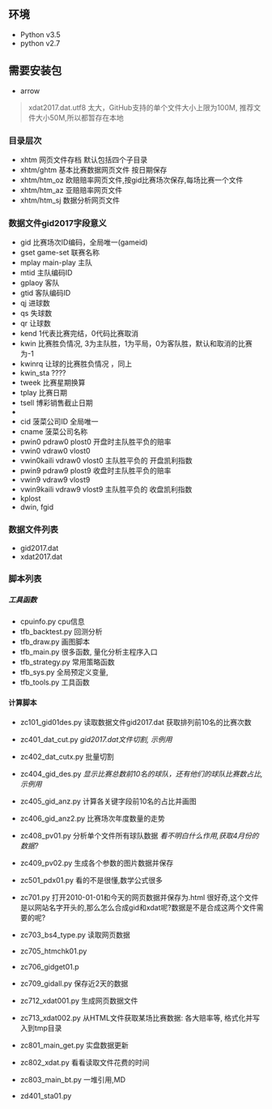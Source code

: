 ## 环境
* Python v3.5
* python v2.7
## 需要安装包
* arrow


>xdat2017.dat.utf8 太大，GitHub支持的单个文件大小上限为100M,
>推荐文件大小50M,所以都暂存在本地

### 目录层次
* xhtm 网页文件存档 默认包括四个子目录
* xhtm/ghtm 基本比赛数据网页文件 按日期保存
* xhtm/htm_oz  欧赔赔率网页文件,按gid比赛场次保存,每场比赛一个文件
* xhtm/htm_az  亚赔赔率网页文件
* xhtm/htm_sj  数据分析网页文件

### 数据文件gid2017字段意义
* gid 比赛场次ID编码，全局唯一(gameid)
* gset  game-set 联赛名称
* mplay main-play 主队
* mtid 主队编码ID
* gplaoy 客队
* gtid  客队编码ID
* qj 进球数
* qs 失球数
* qr 让球数
* kend  1代表比赛完结，0代码比赛取消
* kwin  比赛胜负情况, 3为主队胜，1为平局，0为客队胜，默认和取消的比赛为-1
* kwinrq 让球的比赛胜负情况 ，同上
* kwin_sta  ????
* tweek  比赛星期换算
* tplay 比赛日期
* tsell 博彩销售截止日期
*
* cid 菠菜公司ID  全局唯一
* cname 菠菜公司名称
* pwin0 pdraw0 plost0  开盘时主队胜平负的赔率
* vwin0 vdraw0 vlost0
* vwin0kaili vdraw0 vlost0  主队胜平负的 开盘凯利指数
* pwin9 pdraw9 plost9  收盘时主队胜平负的赔率
* vwin9 vdraw9 vlost9
* vwin9kaili vdraw9 vlost9  主队胜平负的 收盘凯利指数
* kplost
* dwin, fgid

### 数据文件列表
* gid2017.dat
* xdat2017.dat


### 脚本列表
##### 工具函数
* cpuinfo.py            cpu信息
* tfb_backtest.py       回测分析
* tfb_draw.py           画图脚本
* tfb_main.py           很多函数, 量化分析主程序入口
* tfb_strategy.py       常用策略函数
* tfb_sys.py            全局预定义变量,
* tfb_tools.py          工具函数

#### 计算脚本
* zc101_gid01des.py     读取数据文件gid2017.dat  获取排列前10名的比赛次数
* zc401_dat_cut.py      *gid2017.dat文件切割, 示例用*
* zc402_dat_cutx.py     批量切割
* zc404_gid_des.py      *显示比赛总数前10名的球队，还有他们的球队比赛数占比, 示例用*
* zc405_gid_anz.py      计算各关键字段前10名的占比并画图
* zc406_gid_anz2.py     比赛场次年度数量的走势
* zc408_pv01.py         分析单个文件所有球队数据 *看不明白什么作用,获取4月份的数据?*
* zc409_pv02.py         生成各个参数的图片数据并保存
* zc501_pdx01.py        看的不是很懂,数学公式很多

* zc701.py              打开2010-01-01和今天的网页数据并保存为.html 很好奇,这个文件是以网站名字开头的,那么怎么合成gid和xdat呢?数据是不是合成这两个文件需要的呢?
* zc703_bs4_type.py     读取网页数据
* zc705_htmchk01.py
* zc706_gidget01.p
* zc709_gidall.py       保存近2天的数据
* zc712_xdat001.py      生成网页数据文件
* zc713_xdat002.py      从HTML文件获取某场比赛数据: 各大赔率等, 格式化并写入到tmp目录
* zc801_main_get.py     实盘数据更新
* zc802_xdat.py         看看读取文件花费的时间
* zc803_main_bt.py      一堆引用,MD
* zd401_sta01.py